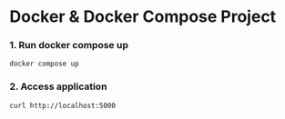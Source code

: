 # Docker & Docker Compose Project


### 1. Run docker compose up
```
docker compose up
```

### 2. Access application 
```
curl http://localhost:5000
```

